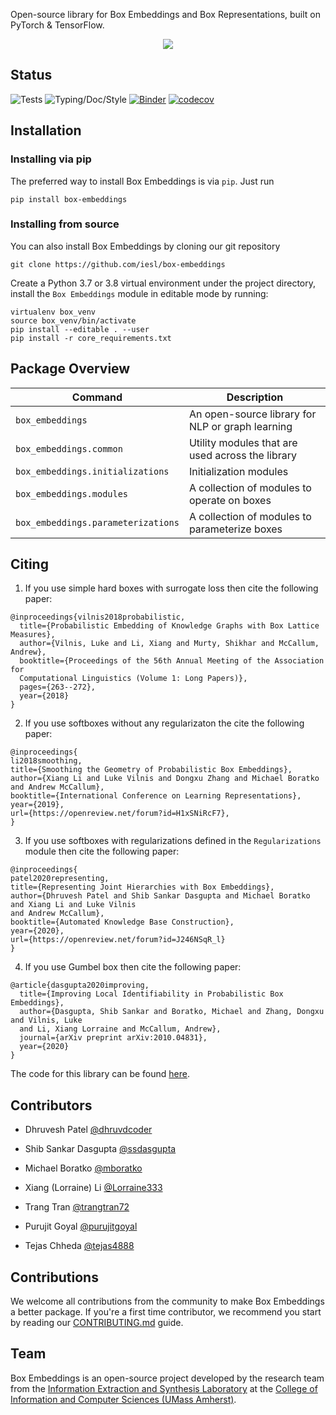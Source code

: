 
Open-source library for Box Embeddings and Box Representations, built on PyTorch & TensorFlow.

<p align="center">
  <img src="~/box-embeddings/images/boxes.png">
</p>

## Status

![Tests](https://github.com/iesl/box-embeddings/workflows/Tests/badge.svg)
![Typing/Doc/Style](https://github.com/iesl/box-embeddings/workflows/Typing/Doc/Style/badge.svg)
[![Binder](https://mybinder.org/badge_logo.svg)](https://mybinder.org/v2/gh/iesl/box-embeddings/dev/main)
[![codecov](https://codecov.io/gh/iesl/box-embeddings/branch/main/graph/badge.svg?token=XPNQI0QXFZ)](https://codecov.io/gh/iesl/box-embeddings)


## Installation

### Installing via pip

The preferred way to install Box Embeddings is via `pip`. Just run

`pip install box-embeddings`

### Installing from source

You can also install Box Embeddings by cloning our git repository

```
git clone https://github.com/iesl/box-embeddings
```

Create a Python 3.7 or 3.8 virtual environment under the project directory, install the `Box Embeddings`
module in editable mode by running:

```
virtualenv box_venv
source box_venv/bin/activate
pip install --editable . --user
pip install -r core_requirements.txt
```
## Package Overview
| Command | Description |
| --- | --- |
| `box_embeddings` | An open-source library for NLP or graph learning |
| `box_embeddings.common` | Utility modules that are used across the library |
| `box_embeddings.initializations` | Initialization modules |
| `box_embeddings.modules` | A collection of modules to operate on boxes|
| `box_embeddings.parameterizations` | A collection of modules to parameterize boxes|


## Citing

1. If you use simple hard boxes with surrogate loss then cite the following paper:

```
@inproceedings{vilnis2018probabilistic,
  title={Probabilistic Embedding of Knowledge Graphs with Box Lattice Measures},
  author={Vilnis, Luke and Li, Xiang and Murty, Shikhar and McCallum, Andrew},
  booktitle={Proceedings of the 56th Annual Meeting of the Association for
  Computational Linguistics (Volume 1: Long Papers)},
  pages={263--272},
  year={2018}
}
```

2. If you use softboxes without any regularizaton the cite the following paper:

```
@inproceedings{
li2018smoothing,
title={Smoothing the Geometry of Probabilistic Box Embeddings},
author={Xiang Li and Luke Vilnis and Dongxu Zhang and Michael Boratko and Andrew McCallum},
booktitle={International Conference on Learning Representations},
year={2019},
url={https://openreview.net/forum?id=H1xSNiRcF7},
}
```

3. If you use softboxes with regularizations defined in the `Regularizations` module then cite the following paper:

```
@inproceedings{
patel2020representing,
title={Representing Joint Hierarchies with Box Embeddings},
author={Dhruvesh Patel and Shib Sankar Dasgupta and Michael Boratko and Xiang Li and Luke Vilnis
and Andrew McCallum},
booktitle={Automated Knowledge Base Construction},
year={2020},
url={https://openreview.net/forum?id=J246NSqR_l}
}
```
4. If you use Gumbel box then cite the following paper:

```
@article{dasgupta2020improving,
  title={Improving Local Identifiability in Probabilistic Box Embeddings},
  author={Dasgupta, Shib Sankar and Boratko, Michael and Zhang, Dongxu and Vilnis, Luke
  and Li, Xiang Lorraine and McCallum, Andrew},
  journal={arXiv preprint arXiv:2010.04831},
  year={2020}
}
```

The code for this library can be found [here](https://github.com/iesl/box-embeddings).

## Contributors

* Dhruvesh Patel [@dhruvdcoder](https://github.com/dhruvdcoder)

* Shib Sankar Dasgupta [@ssdasgupta](https://github.com/ssdasgupta)

* Michael Boratko [@mboratko](https://github.com/mboratko)

* Xiang (Lorraine) Li [@Lorraine333](https://github.com/Lorraine333)

* Trang Tran [@trangtran72](https://github.com/trangtran72)

* Purujit Goyal [@purujitgoyal](https://github.com/purujitgoyal)

* Tejas Chheda [@tejas4888](https://github.com/tejas4888)

## Contributions
We welcome all contributions from the community to make Box Embeddings a better package.
If you're a first time contributor, we recommend you start by reading our
[CONTRIBUTING.md](https://github.com/iesl/box-embeddings/blob/main/.github/CONTRIBUTING.md) guide.

## Team
Box Embeddings is an open-source project developed by the research team from the
[Information Extraction and Synthesis Laboratory](http://www.iesl.cs.umass.edu/) at the
[College of Information and Computer Sciences (UMass Amherst)](https://www.cics.umass.edu/).
